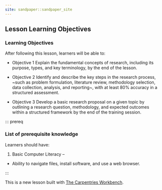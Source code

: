 ```yaml
---
site: sandpaper::sandpaper_site
---
```


## Lesson Learning Objectives

### Learning Objectives
After following this lesson, learners will be able to:
 
* Objective 1
Explain the fundamental concepts of research, including its purpose, types, and key terminology, by the end of the lesson.

* Objective 2
Identify and describe the key steps in the research process, ~such as problem formulation, literature review, methodology selection, data collection, analysis, and reporting~, with at least 80% accuracy in a structured assessment.

* Objective 3
Develop a basic research proposal on a given topic by outlining a research question, methodology, and expected outcomes within a structured framework by the end of the training session.


::: prereq 
### List of prerequisite knowledge

Learners should have:

1. Basic Computer Literacy – 
- Ability to navigate files, install software, and use a web browser.

:::






This is a new lesson built with [The Carpentries Workbench][workbench]. 


[workbench]: https://carpentries.github.io/sandpaper-docs

